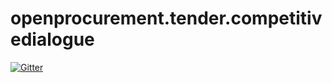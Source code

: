 # openprocurement.tender.competitivedialogue

[![Gitter](https://badges.gitter.im/openprocurement/openprocurement.tender.competitivedialogue.svg)](https://gitter.im/openprocurement/openprocurement.tender.competitivedialogue?utm_source=badge&utm_medium=badge&utm_campaign=pr-badge&utm_content=badge)